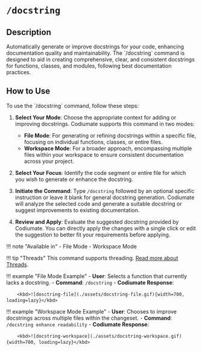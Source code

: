 # `/docstring`

<h2>Description</h2>
Automatically generate or improve docstrings for your code, enhancing documentation quality and maintainability. The `/docstring` command is designed to aid in creating comprehensive, clear, and consistent docstrings for functions, classes, and modules, following best documentation practices.

<h2>How to Use</h2>
To use the `/docstring` command, follow these steps:

1. **Select Your Mode**: Choose the appropriate context for adding or improving docstrings. Codiumate supports this command in two modes:
    - **File Mode**: For generating or refining docstrings within a specific file, focusing on individual functions, classes, or entire files.
    - **Workspace Mode**: For a broader approach, encompassing multiple files within your workspace to ensure consistent documentation across your project.

2. **Select Your Focus**: Identify the code segment or entire file for which you wish to generate or enhance the docstring. 

3. **Initiate the Command**: Type `/docstring` followed by an optional specific instruction or leave it blank for general docstring generation. Codiumate will analyze the selected code and generate a suitable docstring or suggest improvements to existing documentation.

4. **Review and Apply**: Evaluate the suggested docstring provided by Codiumate. You can directly apply the changes with a single click or edit the suggestion to better fit your requirements before applying.

!!! note "Available in"
    - File Mode
    - Workspace Mode

!!! tip "Threads"
    This command supports threading. [Read more about Threads](../threads.md).

!!! example "File Mode Example"
    - **User**: Selects a function that currently lacks a docstring.
    - **Command**: `/docstring`
    - **Codiumate Response**:

        <kbd>![dosctring-file](./assets/docstring-file.gif){width=700, loading=lazy}</kbd>

!!! example "Workspace Mode Example"
    - **User**: Chooses to improve docstrings across multiple files within the changeset.
    - **Command**: `/docstring enhance readability`
    - **Codiumate Response**: 

        <kbd>![docstring-workspace](./assets/docstring-workspace.gif){width=700, loading=lazy}</kbd>